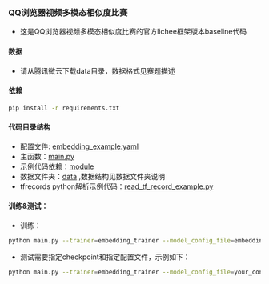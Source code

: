 ### QQ浏览器视频多模态相似度比赛
- 这是QQ浏览器视频多模态相似度比赛的官方lichee框架版本baseline代码
 
#### 数据
- 请从腾讯微云下载data目录，数据格式见赛题描述
 
#### 依赖
```bash
pip install -r requirements.txt
```

#### 代码目录结构
- 配置文件: [embedding_example.yaml](embedding_example.yaml)
- 主函数：[main.py](main.py)
- 示例代码依赖：[module](module)
- 数据文件夹：[data](data) ,数据结构见数据文件夹说明
- tfrecords python解析示例代码：[read_tf_record_example.py](read_tf_record_example.py)
  
#### 训练&测试：
- 训练：
```bash
python main.py --trainer=embedding_trainer --model_config_file=embedding_example.yaml
```
- 测试需要指定checkpoint和指定配置文件，示例如下：
```bash
python main.py --trainer=embedding_trainer --model_config_file=your_config.yaml --mode eval --checkpoint your_check_point.bin --dataset SPEARMAN_DATA
```

